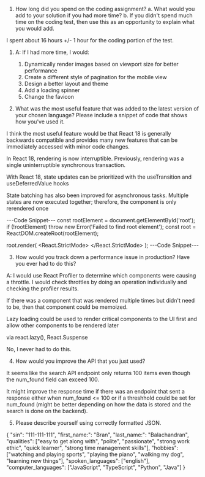 1. How long did you spend on the coding assignment?
   a. What would you add to your solution if you had more time?
   b. If you didn't spend much time on the coding test, then use this as an
   opportunity to explain what you would add.

I spent about 16 hours +/- 1 hour for the coding portion of the test.

1. A: If I had more time, I would:

    1. Dynamically render images based on viewport size for better performance
    2. Create a different style of pagination for the mobile view
    3. Design a better layout and theme
    4. Add a loading spinner
    5. Change the favicon

2. What was the most useful feature that was added to the latest version of your chosen language? Please include a snippet of code that shows how you've used it.

I think the most useful feature would be that React 18 is generally backwards compatible and provides many new features that can be immediately accessed with minor code changes.

In React 18, rendering is now interruptible. Previously, rendering was a single uninterruptible synchronous transaction.

With React 18, state updates can be prioritized with the useTransition and useDeferredValue hooks

State batching has also been improved for asynchronous tasks. Multiple states are now executed together; therefore, the component is only rerendered once

---Code Snippet---
const rootElement = document.getElementById('root');
if (!rootElement) throw new Error('Failed to find root element');
const root = ReactDOM.createRoot(rootElement);

root.render(
<React.StrictMode>
<GlobalStyle />
<Provider store={store}>
<App />
</Provider>
</React.StrictMode>
);
---Code Snippet---

3. How would you track down a performance issue in production? Have you ever had to do this?

A: I would use React Profiler to determine which components were causing a throttle. I would check throttles by doing an operation individually and checking the profiler results.

If there was a component that was rendered multiple times but didn't need to be, then that component could be memoized.

Lazy loading could be used to render critical components to the UI first and allow other components to be rendered later

via react.lazy(), React.Suspense

No, I never had to do this.

4. How would you improve the API that you just used?

It seems like the search API endpoint only returns 100 items even though the num_found field can exceed 100.

It might improve the response time if there was an endpoint that sent a response either when num_found <= 100 or if a threshhold could be set for num_found (might be better depending on how the data is stored and the search is done on the backend).

5. Please describe yourself using correctly formatted JSON.

{
"sin": "111-111-111",
"first_name:": "Bran",
"last_name:": "Balachandran",
"qualities": ["easy to get along with", "polite", "passionate", "strong work ethic", "quick learner", "strong time management skills"],
"hobbies": ["watching and playing sports", "playing the piano", "walking my dog", "learning new things"],
"spoken_languages": ["english"],
"computer_languages": ["JavaScript", "TypeScript", "Python", "Java"]
}
